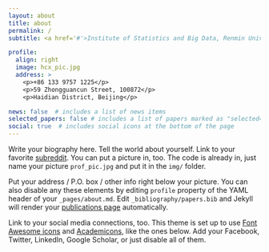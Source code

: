 ```yaml
---
layout: about
title: about
permalink: /
subtitle: <a href='#'>Institute of Statistics and Big Data, Renmin University of China</a>#. Address. Contacts. Moto. Etc.

profile:
  align: right
  image: hcx_pic.jpg
  address: >
    <p>+86 133 9757 1225</p>
    <p>59 Zhongguancun Street, 100872</p>
    <p>Haidian District, Beijing</p>

news: false  # includes a list of news items
selected_papers: false # includes a list of papers marked as "selected={true}"
social: true  # includes social icons at the bottom of the page
---
```


Write your biography here. Tell the world about yourself. Link to your favorite [subreddit](http://reddit.com). You can put a picture in, too. The code is already in, just name your picture `prof_pic.jpg` and put it in the `img/` folder.

Put your address / P.O. box / other info right below your picture. You can also disable any these elements by editing `profile` property of the YAML header of your `_pages/about.md`. Edit `_bibliography/papers.bib` and Jekyll will render your [publications page](/al-folio/publications/) automatically.

Link to your social media connections, too. This theme is set up to use [Font Awesome icons](http://fortawesome.github.io/Font-Awesome/) and [Academicons](https://jpswalsh.github.io/academicons/), like the ones below. Add your Facebook, Twitter, LinkedIn, Google Scholar, or just disable all of them.

